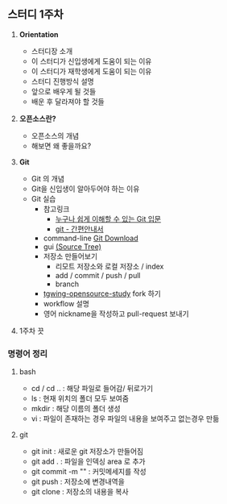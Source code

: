 ## 스터디 1주차

1. **Orientation**
    - 스터디장 소개
    - 이 스터디가 신입생에게 도움이 되는 이유
    - 이 스터디가 재학생에게 도움이 되는 이유
    - 스터디 진행방식 설명
    - 앞으로 배우게 될 것들
    - 배운 후 달라져야 할 것들
2. **오픈소스란?**
    - 오픈소스의 개념
    - 해보면 왜 좋을까요?
3. **Git**
    - Git 의 개념
    - Git을 신입생이 알아두어야 하는 이유
    - Git 실습
        - 참고링크
            - [누구나 쉽게 이해할 수 있는 Git 입문](http://backlogtool.com/git-guide/kr/)
            - [git - 간편안내서](http://rogerdudler.github.io/git-guide/index.ko.html)
        - command-line [Git Download](https://git-scm.com/downloads)
        - gui [(Source Tree)](https://www.sourcetreeapp.com/)
        - 저장소 만들어보기
            - 리모트 저장소와 로컬 저장소 / index
            - add / commit / push / pull
            - branch
        - [tgwing-opensource-study](https://github.com/sungjunyoung/tgwing-opensource-study) fork 하기
        - workflow 설명
        - 영어 nickname을 작성하고 pull-request 보내기

4. 1주차 끗



### 명령어 정리
1. bash
	- cd <file name>  /  cd ..  : 해당 파일로 들어감/ 뒤로가기
	- ls  : 현재 위치의 폴더 모두 보여줌
	- mkdir <file name>  : 해당 이름의 폴더 생성	
 	- vi <file name>  : 파일이 존재하는 경우 파일의 내용을 보여주고 없는경우 만듦

2. git
	- git init  : 새로운 git 저장소가 만들어짐
	- git add .  : 파일을 인덱싱 area 로 추가
  	- git commit -m "<Commit message>"  : 커밋메세지를 작성
	- git push  : 저장소에 변경내역을 
  	- git clone <git repo url>  : 저장소의 내용을 복사
